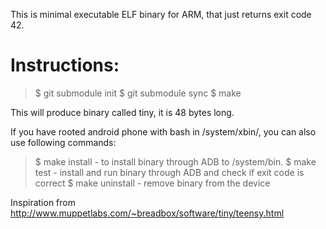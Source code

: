 This is minimal executable ELF binary for ARM, that just returns exit code 42. 

Instructions:
=============
> $ git submodule init
> $ git submodule sync
> $ make

This will produce binary called tiny, it is 48 bytes long.

If you have rooted android phone with bash in /system/xbin/, you can also use following commands:

> $ make install   -   to install binary through ADB to /system/bin.
> $ make test      -   install and run binary through ADB and check if exit code is correct
> $ make uninstall -   remove binary from the device

Inspiration from http://www.muppetlabs.com/~breadbox/software/tiny/teensy.html

